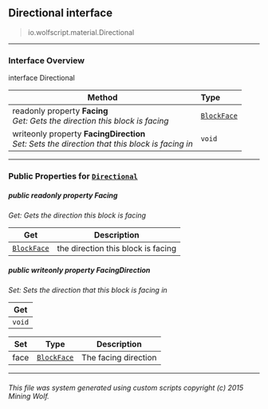 ## Directional __interface__

>io.wolfscript.material.Directional

---

### Interface Overview

interface Directional

Method | Type   
--- | :--- 
 readonly property __Facing__ <br> _Get: Gets the direction this block is facing_ | [`BlockFace`](../block/BlockFace.md)
 writeonly property __FacingDirection__ <br> _Set: Sets the direction that this block is facing in_ | `void`



---


### Public Properties for [`Directional`](Directional.md)

##### <a id='facing'></a>public  readonly property __Facing__

_Get: Gets the direction this block is facing_

Get | Description
--- | --- 
[`BlockFace`](../block/BlockFace.md) | the direction this block is facing



##### <a id='facingdirection'></a>public  writeonly property __FacingDirection__

_Set: Sets the direction that this block is facing in_

Get | 
--- | 
`void` |

Set | Type | Description  
--- | --- | --- 
face | [`BlockFace`](../block/BlockFace.md) | The facing direction


---


###### This file was system generated using custom scripts copyright (c) 2015 Mining Wolf.
	

